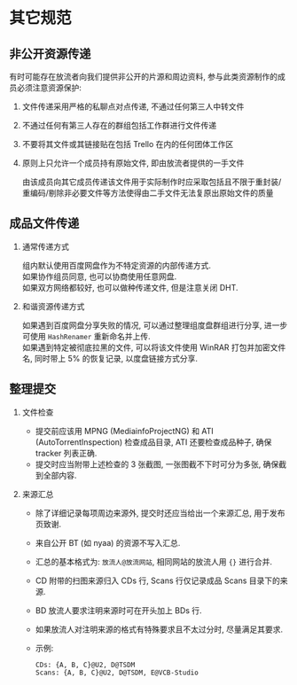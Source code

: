 # 其它规范

## 非公开资源传递

有时可能存在放流者向我们提供非公开的片源和周边资料, 参与此类资源制作的成员必须注意资源保护:

1. 文件传递采用严格的私聊点对点传递, 不通过任何第三人中转文件
2. 不通过任何有第三人存在的群组包括工作群进行文件传递
3. 不要将其文件或其链接贴在包括 Trello 在内的任何团体工作区
4. 原则上只允许一个成员持有原始文件, 即由放流者提供的一手文件

    由该成员向其它成员传递该文件用于实际制作时应采取包括且不限于重封装/重编码/剔除非必要文件等方法使得由二手文件无法复原出原始文件的质量

## 成品文件传递

1. 通常传递方式

    组内默认使用百度网盘作为不特定资源的内部传递方式.  
    如果协作组员同意, 也可以协商使用任意网盘.  
    如果双方网络都较好, 也可以做种传递文件, 但是注意关闭 DHT.

2. 和谐资源传递方式

    如果遇到百度网盘分享失败的情况, 可以通过整理组度盘群组进行分享, 进一步可使用 `HashRenamer`​ 重新命名并上传.  
    如果遇到特定被彻底拉黑的文件, 可以将该文件使用 WinRAR 打包并加密文件名, 同时带上 5% 的恢复记录, 以度盘链接方式分享.

## 整理提交

1. 文件检查

    - 提交前应该用 MPNG (MediainfoProjectNG) 和 ATI (AutoTorrentInspection) 检查成品目录, ATI 还要检查成品种子, 确保 tracker 列表正确.  
    - 提交时应当附带上述检查的 3 张截图, 一张图截不下时可分为多张, 确保截到全部内容.

2. 来源汇总

    - 除了详细记录每项周边来源外, 提交时还应当给出一个来源汇总, 用于发布页致谢.
    - 来自公开 BT (如 nyaa) 的资源不写入汇总.
    - 汇总的基本格式为: `放流人@放流网站`, 相同网站的放流人用 `{}` 进行合并.
    - CD 附带的扫图来源归入 CDs 行, Scans 行仅记录成品 Scans 目录下的来源.
    - BD 放流人要求注明来源时可在开头加上 BDs 行.
    - 如果放流人对注明来源的格式有特殊要求且不太过分时, 尽量满足其要求.
    - 示例:

        ```text
        CDs: {A, B, C}@U2, D@TSDM
        Scans: {A, B, C}@U2, D@TSDM, E@VCB-Studio
        ```

